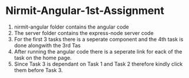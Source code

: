 # Nirmit-Angular-1st-Assignment
1. nirmit-angular folder contains the angular code
2. The server folder contains the express-node server code
3. For the first 3 tasks there is a seperate component and the 4th task is done alongwith the 3rd Tas
5. After running the angular code there is a seperate link for eack of the task on the home page.
6. Since Task 3 is dependant on Task 1 and Task 2 therefore kindly click them before Task 3.
